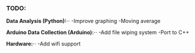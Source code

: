 ### TODO:

__Data Analysis (Python):__⋅⋅
-Improve graphing
-Moving average

__Arduino Data Collection (Arduino):__⋅⋅
-Add file wiping system
-Port to C++ 

__Hardware:__⋅⋅
-Add wifi support
